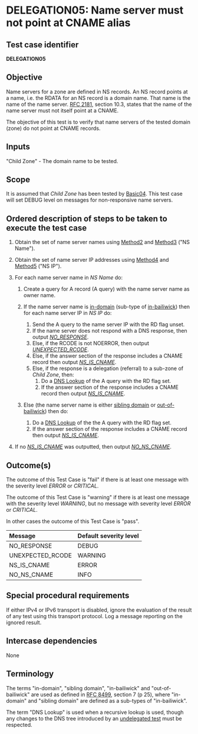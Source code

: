# DELEGATION05: Name server must not point at CNAME alias

## Test case identifier

**DELEGATION05**

## Objective

Name servers for a zone are defined in NS records. An NS record points
at a name, i.e. the RDATA for an NS record is a domain name. That
name is the name of the name server. [RFC 2181][RFC 2181#10.3], section
10.3, states that the name of the name server must not itself point at
a CNAME.

The objective of this test is to verify that name servers of the tested
domain (zone) do not point at CNAME records.

## Inputs

"Child Zone" - The domain name to be tested.

## Scope

It is assumed that *Child Zone* has been tested by [Basic04]. This test
case will set DEBUG level on messages for non-responsive name servers.

## Ordered description of steps to be taken to execute the test case

1. Obtain the set of name server names using [Method2] and [Method3]
   ("NS Name").

2. Obtain the set of name server IP addresses using [Method4] and
   [Method5] ("NS IP").

3. For each name server name in *NS Name* do:

   1. Create a query for A record (A query) with the name server
      name as owner name.

   2. If the name server name is [in-domain] (sub-type of
      [in-bailiwick]) then for each name server IP in
      *NS IP* do:
      1. Send the A query to the name server IP with the RD flag unset.
      2. If the name server does not respond with a DNS response, then
         output *[NO_RESPONSE]*.
      3. Else, if the RCODE is not NOERROR, then output
         *[UNEXPECTED_RCODE]*.
      4. Else, if the answer section of the response includes a CNAME
         record then output *[NS_IS_CNAME]*.
      5. Else, if the response is a delegation (referral) to a
         sub-zone of *Child Zone*, then:
         1. Do a [DNS Lookup] of the A query with the RD
            flag set.
         2. If the answer section of the response includes a CNAME
            record then output *[NS_IS_CNAME]*.

   3. Else (the name server name is either [sibling domain]
      or [out-of-bailiwick]) then do:
      1. Do a [DNS Lookup] of the the A query with the RD
         flag set.
      2. If the answer section of the response includes a CNAME
         record then output *[NS_IS_CNAME]*.

4. If no *[NS_IS_CNAME]* was outputted, then output *[NO_NS_CNAME]*.

## Outcome(s)

The outcome of this Test Case is "fail" if there is at least one message
with the severity level *ERROR* or *CRITICAL*.

The outcome of this Test Case is "warning" if there is at least one message
with the severity level *WARNING*, but no message with severity level
*ERROR* or *CRITICAL*.

In other cases the outcome of this Test Case is "pass".

Message               | Default severity level
:---------------------|:-----------------------------------
NO_RESPONSE           | DEBUG
UNEXPECTED_RCODE      | WARNING
NS_IS_CNAME           | ERROR
NO_NS_CNAME           | INFO


## Special procedural requirements

If either IPv4 or IPv6 transport is disabled, ignore the evaluation of the
result of any test using this transport protocol. Log a message reporting
on the ignored result.


## Intercase dependencies

None

## Terminology

The terms "in-domain", "sibling domain", "in-bailiwick" and
"out-of-bailiwick" are used as defined in [RFC 8499][RFC 8499#7], section 7
(p 25), where "in-domain" and "sibling domain" are defined as a sub-types
of "in-bailiwick".

The term "DNS Lookup" is used when a recursive lookup is used, though
any changes to the DNS tree introduced by an [undelegated test] must be
respected.


[Basic04]:               ../Basic-TP/basic04.md
[DNS Lookup]:            #terminology
[Method2]:               ../Methods.md#method-2-obtain-glue-name-records-from-parent
[Method3]:               ../Methods.md#method-3-obtain-name-servers-from-child
[Method4]:               ../Methods.md#method-4-obtain-glue-address-records-from-parent
[Method5]:               ../Methods.md#method-5-obtain-the-name-server-address-records-from-child
[NO_NS_CNAME]:           #outcomes
[NO_RESPONSE]:           #outcomes
[NS_IS_CNAME]:           #outcomes
[RFC 2181#10.3]:         https://tools.ietf.org/html/rfc2181#section-10.3
[RFC 8499#7]:            https://tools.ietf.org/html/rfc8499#section-7
[UNEXPECTED_RCODE]:      #outcomes
[in-bailiwick]:          #terminology
[in-domain]:             #terminology
[out-of-bailiwick]:      #terminology
[sibling domain]:        #terminology
[terminology]:           #terminology
[undelegated test]:      ../../test-types/undelegated-test.md





